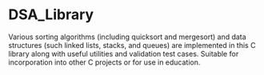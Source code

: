 # DSA_Library
Various sorting algorithms (including quicksort and mergesort) and data structures (such linked lists, stacks, and queues) are implemented in this C library along with useful utilities and validation test cases. Suitable for incorporation into other C projects or for use in education.
